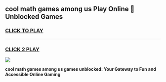 
## cool math games among us Play Online 👋 Unblocked Games
<h3>
<a href="https://news.freeplayer.one?title=cool_math_games_among_us&ref=17CMG">CLICK TO PLAY</a></h3>
<hr>

<h3>
<a href="https://news.freeplayer.one?title=cool_math_games_among_us&ref=17CMG">CLICK 2 PLAY</a>
  
</h3>

<a href="https://news.freeplayer.one?title=cool_math_games_among_us&ref=17CMG/"><img src="https://clearcache.store/games.png"></a>


**cool math games among us games unblocked: Your Gateway to Fun and Accessible Online Gaming**
